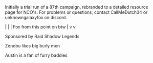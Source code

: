 Initially a trial run of a 87th campaign, rebranded to a detailed resource page for NCO's.
For problems or questions, contact CallMeDutch04 or unknowngalaxyfox on discord.

|                            |
| Fox from this point on btw |
v                            v

Sponsored by Raid Shadow Legends

Zenobu likes big burly men

Austin is a fan of furry baddies
